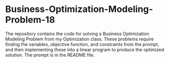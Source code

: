 # Business-Optimization-Modeling-Problem-18
The repository contains the code for solving a Business Optimization Modeling Problem from my Optimization class. These problems require finding the variables, objective function, and constraints from the prompt, and then implementing these into a linear program to produce the optimized solution. The prompt is in the README file.
